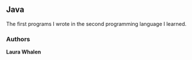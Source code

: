 ## Java

The first programs I wrote in the second programming language I learned.

### Authors

**Laura Whalen**
